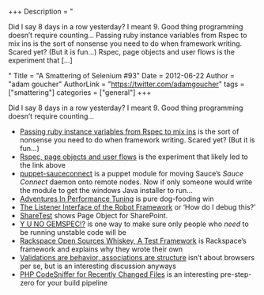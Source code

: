 +++
Description = "<p>Did I say 8 days in a row yesterday? I meant 9. Good thing programming doesn’t require counting… Passing ruby instance variables from Rspec to mix ins is the sort of nonsense you need to do when framework writing. Scared yet? (But it is fun…) Rspec, page objects and user flows is the experiment that […]</p>"
Title = "A Smattering of Selenium #93"
Date = 2012-06-22
Author = "adam goucher"
AuthorLink = "https://twitter.com/adamgoucher"
tags = ["smattering"]
categories = ["general"]
+++

<p>Did I say 8 days in a row yesterday? I meant 9. Good thing programming doesn&#8217;t require counting&#8230;</p>
<ul>
<li><a href="http://stackoverflow.com/questions/11150204/passing-ruby-instance-variables-from-rspec-to-mix-ins">Passing ruby instance variables from Rspec to mix ins</a> is the sort of nonsense you need to do when framework writing. Scared yet? (But it is fun&#8230;)</li>
<li><a href="http://watirmelon.com/2012/06/22/rspec-page-objects-and-user-flows/">Rspec, page objects and user flows</a> is the experiment that likely led to the link above</li>
<li><a href="https://github.com/rtyler/puppet-sauceconnect">puppet-sauceconnect</a> is a puppet module for moving Sauce&#8217;s <i>Sauce Connect</i> daemon onto remote nodes. Now if only someone would write the module to get the windows Java installer to run&#8230;</li>
<li><a href="http://blog.newrelic.com/2012/06/21/adventures-in-performance-tuning/">Adventures In Performance Tuning</a> is pure dog-fooding win</li>
<li><a href="http://blog.codecentric.de/en/2012/06/the-listener-interface-of-the-robot-framework/">The Listener Interface of the Robot Framework</a> or &#8216;How do I debug this?&#8217;</li>
<li><a href="http://sharetest.codeplex.com/">ShareTest</a> shows Page Object for SharePoint.</li>
<li><a href="http://blog.flavorjon.es/2012/03/y-u-no-gemspec.html">Y U NO GEMSPEC!?</a> is one way to make sure only people who <i>need</i> to be running unstable code will be</li>
<li><a href="http://www.rackspace.com/blog/rackspace-open-sources-whiskey-a-test-framework/">Rackspace Open Sources Whiskey, A Test Framework</a> is Rackspace&#8217;s framework and explains why they wrote their own</li>
<li><a href="http://blog.davidchelimsky.net/2012/02/12/validations-are-behavior-associations-are-structure/">Validations are behavior, associations are structure</a> isn&#8217;t about browsers per se, but is an interesting discussion anyways</li>
<li><a href="http://elblinkin.info/2012/02/php-codesniffer-for-recently-changed-files/">PHP CodeSniffer for Recently Changed Files</a> is an interesting pre-step-zero for your build pipeline</li>
</ul>

